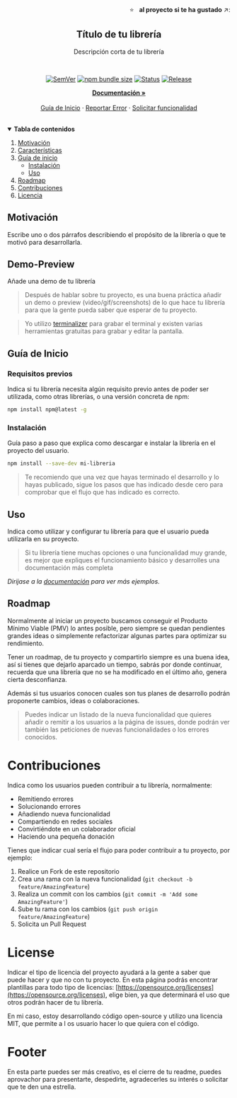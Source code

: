 <!-- CABECERA DEL PROYECTO -->
<br />
<p align="right">
  ⭐ &nbsp;&nbsp;<strong>al proyecto si te ha gustado</strong> ↗️:
</p>

<p align="center">
  <a href="">
    <p align='center'>
      <!-- Añade tu logo o una imagen de portada -->
      <!-- Ayuda a captar la atención de la gente, queda genial y demuestra que te has currado todos los detalles -->
      <!-- Las dimensiones optimas para tu imagen de portada son 1280x650px, además también la puedes utilizar en github como vista previa para las redes sociales: https://docs.github.com/es/github/administering-a-repository/customizing-your-repositorys-social-media-preview -->
      <!-- Si no tienes mucha experiencia con programas de diseño, puedes utilizar  https://www.canva.com para crear tus imágenes, la versión gratuita tiene todo lo básico -->
    </p>
  </a>

  <!-- El título de tu librería debería ser auto-explicativo -->
  <h2 align="center">Título de tu librería</h2>
  <div align="center">Descripción corta de tu librería</div>
</p>

<br/>

<div align="center">
<!-- Existen un sinfín de insignias que puedes utilizar en tus proyectos. Dependerá del proyecto, aunque los más comunes son los siguientes.-->
<!-- Yo suelo usar https://shields.io/ para generar las insignias.-->

[![SemVer](https://img.shields.io/npm/v/javascript-library-starter)]()
[![npm bundle size](https://img.shields.io/bundlephobia/min/javascript-library-starter)]()
[![Status](https://img.shields.io/badge/status-active-success.svg)]()
[![Release](https://img.shields.io/github/workflow/status/fvena/javascript-library-starter/Release/master)]()

</div>

<p align="center">
  <a href="#"><strong>Documentación »</strong></a>
  <br />
  <br />
  <a href="#guia-de-inicio">Guía de Inicio</a>
  ·
  <a href="https://github.com/fvena/javascript-library-starter/issues">Reportar Error</a>
  ·
  <a href="https://github.com/fvena/javascript-library-starter/issues">Solicitar funcionalidad</a>
</p>

<br/>

<!-- TABLA DE CONTENIDOS -->
<!-- Es recomendable añadir una Tabla de contenidos (TOC). Esto hará más sencillo a la gente navegar por tu README y encontrar exactamente lo que busca.-->

<details open="false">
  <summary><strong>Tabla de contenidos</strong></summary>
  <ol>
    <li>
      <a href="#motivacion">Motivación</a>
    </li>
    <li>
      <a href="#caracteristicas">Características</a>
    </li>
    <li>
      <a href="#guia-de-inicio">Guía de inicio</a>
      <ul>
        <li><a href="#instalacion">Instalación</a></li>
        <li><a href="#uso">Uso</a></li>
      </ul>
    </li>
    <li><a href="#roadmap">Roadmap</a></li>
    <li><a href="#contribuciones">Contribuciones</a></li>
    <li><a href="#licencia">Licencia</a></li>
  </ol>
</details>

## Motivación

Escribe uno o dos párrafos describiendo el propósito de la librería o que te motivó para desarrollarla.

## Demo-Preview

Añade una demo de tu librería

> Después de hablar sobre tu proyecto, es una buena práctica añadir un demo o preview (video/gif/screenshots) de lo que hace tu librería para que la gente pueda saber que esperar de tu proyecto.

> Yo utilizo [terminalizer](https://github.com/faressoft/terminalizer) para grabar el terminal y existen varias herramientas gratuitas para grabar y editar la pantalla.

## Guía de Inicio

### Requisitos previos

Indica si tu librería necesita algún requisito previo antes de poder ser utilizada, como otras librerías, o una versión concreta de npm:

```sh
npm install npm@latest -g
```

### Instalación

Guía paso a paso que explica como descargar e instalar la librería en el proyecto del usuario.

```sh
npm install --save-dev mi-libreria
```

> Te recomiendo que una vez que hayas terminado el desarrollo y lo hayas publicado, sigue los pasos que has indicado desde cero para comprobar que el flujo que has indicado es correcto.

## Uso

Indica como utilizar y configurar tu librería para que el usuario pueda utilizarla en su proyecto.

> Si tu librería tiene muchas opciones o una funcionalidad muy grande, es mejor que expliques el funcionamiento básico y desarrolles una documentación más completa

_Dirijase a la [documentación](#) para ver más ejemplos._

## Roadmap

Normalmente al iniciar un proyecto buscamos conseguir el Producto Mínimo Viable (PMV) lo antes posible, pero siempre se quedan pendientes grandes ideas o simplemente refactorizar algunas partes para optimizar su rendimiento.

Tener un roadmap, de tu proyecto y compartirlo siempre es una buena idea, así si tienes que dejarlo aparcado un tiempo, sabrás por donde continuar, recuerda que una librería que no se ha modificado en el último año, genera cierta desconfianza.

Además si tus usuarios conocen cuales son tus planes de desarrollo podrán proponerte cambios, ideas o colaboraciones.

> Puedes indicar un listado de la nueva funcionalidad que quieres añadir o remitir a los usuarios a la página de issues, donde podrán ver también las peticiones de nuevas funcionalidades o los errores conocidos.

# Contribuciones

Indica como los usuarios pueden contribuir a tu librería, normalmente:

- Remitiendo errores
- Solucionando errores
- Añadiendo nueva funcionalidad
- Compartiendo en redes sociales
- Convirtiéndote en un colaborador oficial
- Haciendo una pequeña donación

Tienes que indicar cual sería el flujo para poder contribuir a tu proyecto, por ejemplo:

1. Realice un Fork de este repositorio
2. Crea una rama con la nueva funcionalidad (`git checkout -b feature/AmazingFeature`)
3. Realiza un commit con los cambios (`git commit -m 'Add some AmazingFeature'`)
4. Sube tu rama con los cambios (`git push origin feature/AmazingFeature`)
5. Solicita un Pull Request

# License

Indicar el tipo de licencia del proyecto ayudará a la gente a saber que puede hacer y que no con tu proyecto. En esta página podrás encontrar plantillas para todo tipo de licencias: [https://opensource.org/licenses](https://opensource.org/licenses), elige bien, ya que determinará el uso que otros podrán hacer de tu librería.

En mi caso, estoy desarrollando código open-source y utilizo una licencia MIT, que permite a l os usuario hacer lo que quiera con el código.

# Footer

En esta parte puedes ser más creativo, es el cierre de tu readme, puedes aprovachor para presentarte, despedirte, agradecerles su interés o solicitar que te den una estrella.
